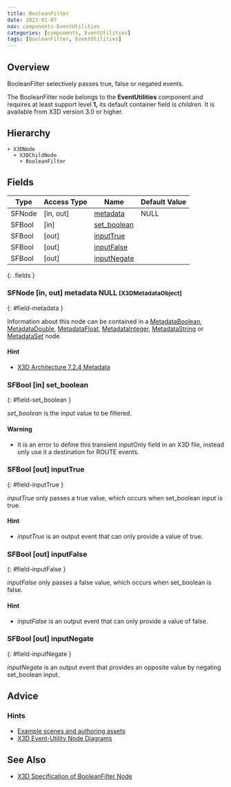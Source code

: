 ```yaml
---
title: BooleanFilter
date: 2023-01-07
nav: components-EventUtilities
categories: [components, EventUtilities]
tags: [BooleanFilter, EventUtilities]
---
```

<style>
.post h3 {
  word-spacing: 0.2em;
}
</style>

## Overview

BooleanFilter selectively passes true, false or negated events.

The BooleanFilter node belongs to the **EventUtilities** component and requires at least support level **1,** its default container field is *children.* It is available from X3D version 3.0 or higher.

## Hierarchy

```
+ X3DNode
  + X3DChildNode
    + BooleanFilter
```

## Fields

| Type | Access Type | Name | Default Value |
| ---- | ----------- | ---- | ------------- |
| SFNode | [in, out] | [metadata](#field-metadata) | NULL  |
| SFBool | [in] | [set_boolean](#field-set_boolean) |  |
| SFBool | [out] | [inputTrue](#field-inputTrue) |  |
| SFBool | [out] | [inputFalse](#field-inputFalse) |  |
| SFBool | [out] | [inputNegate](#field-inputNegate) |  |
{: .fields }

### SFNode [in, out] **metadata** NULL <small>[X3DMetadataObject]</small>
{: #field-metadata }

Information about this node can be contained in a [MetadataBoolean](/x_ite/components/core/metadataboolean/), [MetadataDouble](/x_ite/components/core/metadatadouble/), [MetadataFloat](/x_ite/components/core/metadatafloat/), [MetadataInteger](/x_ite/components/core/metadatainteger/), [MetadataString](/x_ite/components/core/metadatastring/) or [MetadataSet](/x_ite/components/core/metadataset/) node.

#### Hint

- [X3D Architecture 7.2.4 Metadata](https://www.web3d.org/specifications/X3Dv4/ISO-IEC19775-1v4-IS/Part01/components/core.html#Metadata)

### SFBool [in] **set_boolean**
{: #field-set_boolean }

*set_boolean* is the input value to be filtered.

#### Warning

- It is an error to define this transient inputOnly field in an X3D file, instead only use it a destination for ROUTE events.

### SFBool [out] **inputTrue**
{: #field-inputTrue }

*inputTrue* only passes a true value, which occurs when set_boolean input is true.

#### Hint

- *inputTrue* is an output event that can only provide a value of true.

### SFBool [out] **inputFalse**
{: #field-inputFalse }

*inputFalse* only passes a false value, which occurs when set_boolean is false.

#### Hint

- *inputFalse* is an output event that can only provide a value of false.

### SFBool [out] **inputNegate**
{: #field-inputNegate }

*inputNegate* is an output event that provides an opposite value by negating set_boolean input.

## Advice

### Hints

- [Example scenes and authoring assets](https://www.web3d.org/x3d/content/examples/X3dForWebAuthors/Chapter09-EventUtilitiesScripting)
- [X3D Event-Utility Node Diagrams](https://www.web3d.org/x3d/content/examples/X3dForWebAuthors/Chapter09-EventUtilitiesScripting/X3dEventUtilityNodeEventDiagrams.pdf)

## See Also

- [X3D Specification of BooleanFilter Node](https://www.web3d.org/documents/specifications/19775-1/V4.0/Part01/components/eventUtilities.html#BooleanFilter)
